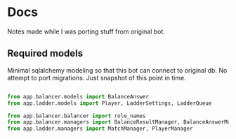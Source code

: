 # Docs

Notes made while I was porting stuff from original bot.

## Required models

Minimal sqlalchemy modeling so that this bot can connect to original db. No attempt to port migrations. Just snapshot of this point in time.

```py

from app.balancer.models import BalanceAnswer
from app.ladder.models import Player, LadderSettings, LadderQueue

from app.balancer.balancer import role_names
from app.balancer.managers import BalanceResultManager, BalanceAnswerManager
from app.ladder.managers import MatchManager, PlayerManager

```